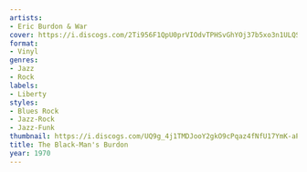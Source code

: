 ```yaml
---
artists:
- Eric Burdon & War
cover: https://i.discogs.com/2Ti956F1QpU0prVIOdvTPHSvGhYOj37b5xo3n1ULQSw/rs:fit/g:sm/q:90/h:630/w:596/czM6Ly9kaXNjb2dz/LWRhdGFiYXNlLWlt/YWdlcy9SLTI5Mzc3/NDktMTM1NTIyMjMw/My01OTY0LmpwZWc.jpeg
format:
- Vinyl
genres:
- Jazz
- Rock
labels:
- Liberty
styles:
- Blues Rock
- Jazz-Rock
- Jazz-Funk
thumbnail: https://i.discogs.com/UQ9g_4j1TMDJooY2gkO9cPqaz4fNfU17YmK-aPeH25U/rs:fit/g:sm/q:40/h:150/w:150/czM6Ly9kaXNjb2dz/LWRhdGFiYXNlLWlt/YWdlcy9SLTI5Mzc3/NDktMTM1NTIyMjMw/My01OTY0LmpwZWc.jpeg
title: The Black-Man's Burdon
year: 1970
---
```

